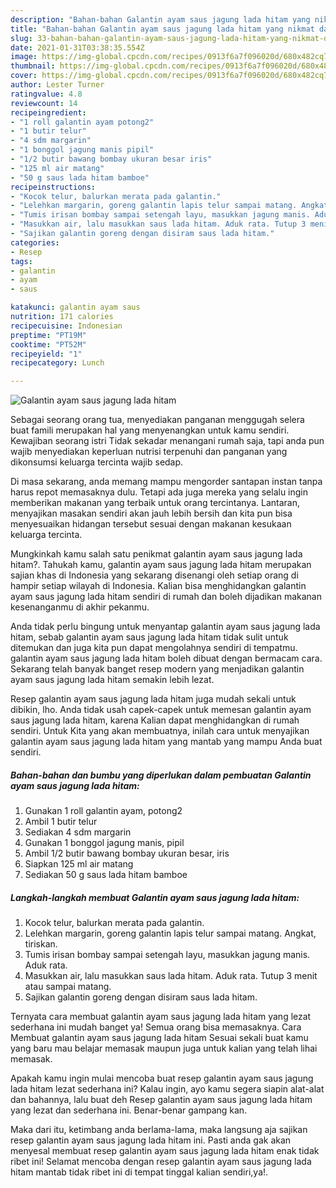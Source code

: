 ```yaml
---
description: "Bahan-bahan Galantin ayam saus jagung lada hitam yang nikmat dan Mudah Dibuat"
title: "Bahan-bahan Galantin ayam saus jagung lada hitam yang nikmat dan Mudah Dibuat"
slug: 33-bahan-bahan-galantin-ayam-saus-jagung-lada-hitam-yang-nikmat-dan-mudah-dibuat
date: 2021-01-31T03:38:35.554Z
image: https://img-global.cpcdn.com/recipes/0913f6a7f096020d/680x482cq70/galantin-ayam-saus-jagung-lada-hitam-foto-resep-utama.jpg
thumbnail: https://img-global.cpcdn.com/recipes/0913f6a7f096020d/680x482cq70/galantin-ayam-saus-jagung-lada-hitam-foto-resep-utama.jpg
cover: https://img-global.cpcdn.com/recipes/0913f6a7f096020d/680x482cq70/galantin-ayam-saus-jagung-lada-hitam-foto-resep-utama.jpg
author: Lester Turner
ratingvalue: 4.8
reviewcount: 14
recipeingredient:
- "1 roll galantin ayam potong2"
- "1 butir telur"
- "4 sdm margarin"
- "1 bonggol jagung manis pipil"
- "1/2 butir bawang bombay ukuran besar iris"
- "125 ml air matang"
- "50 g saus lada hitam bamboe"
recipeinstructions:
- "Kocok telur, balurkan merata pada galantin."
- "Lelehkan margarin, goreng galantin lapis telur sampai matang. Angkat, tiriskan."
- "Tumis irisan bombay sampai setengah layu, masukkan jagung manis. Aduk rata."
- "Masukkan air, lalu masukkan saus lada hitam. Aduk rata. Tutup 3 menit atau sampai matang."
- "Sajikan galantin goreng dengan disiram saus lada hitam."
categories:
- Resep
tags:
- galantin
- ayam
- saus

katakunci: galantin ayam saus 
nutrition: 171 calories
recipecuisine: Indonesian
preptime: "PT19M"
cooktime: "PT52M"
recipeyield: "1"
recipecategory: Lunch

---
```



![Galantin ayam saus jagung lada hitam](https://img-global.cpcdn.com/recipes/0913f6a7f096020d/680x482cq70/galantin-ayam-saus-jagung-lada-hitam-foto-resep-utama.jpg)

Sebagai seorang orang tua, menyediakan panganan menggugah selera buat famili merupakan hal yang menyenangkan untuk kamu sendiri. Kewajiban seorang istri Tidak sekadar menangani rumah saja, tapi anda pun wajib menyediakan keperluan nutrisi terpenuhi dan panganan yang dikonsumsi keluarga tercinta wajib sedap.

Di masa  sekarang, anda memang mampu mengorder santapan instan tanpa harus repot memasaknya dulu. Tetapi ada juga mereka yang selalu ingin memberikan makanan yang terbaik untuk orang tercintanya. Lantaran, menyajikan masakan sendiri akan jauh lebih bersih dan kita pun bisa menyesuaikan hidangan tersebut sesuai dengan makanan kesukaan keluarga tercinta. 



Mungkinkah kamu salah satu penikmat galantin ayam saus jagung lada hitam?. Tahukah kamu, galantin ayam saus jagung lada hitam merupakan sajian khas di Indonesia yang sekarang disenangi oleh setiap orang di hampir setiap wilayah di Indonesia. Kalian bisa menghidangkan galantin ayam saus jagung lada hitam sendiri di rumah dan boleh dijadikan makanan kesenanganmu di akhir pekanmu.

Anda tidak perlu bingung untuk menyantap galantin ayam saus jagung lada hitam, sebab galantin ayam saus jagung lada hitam tidak sulit untuk ditemukan dan juga kita pun dapat mengolahnya sendiri di tempatmu. galantin ayam saus jagung lada hitam boleh dibuat dengan bermacam cara. Sekarang telah banyak banget resep modern yang menjadikan galantin ayam saus jagung lada hitam semakin lebih lezat.

Resep galantin ayam saus jagung lada hitam juga mudah sekali untuk dibikin, lho. Anda tidak usah capek-capek untuk memesan galantin ayam saus jagung lada hitam, karena Kalian dapat menghidangkan di rumah sendiri. Untuk Kita yang akan membuatnya, inilah cara untuk menyajikan galantin ayam saus jagung lada hitam yang mantab yang mampu Anda buat sendiri.

<!--inarticleads1-->

##### Bahan-bahan dan bumbu yang diperlukan dalam pembuatan Galantin ayam saus jagung lada hitam:

1. Gunakan 1 roll galantin ayam, potong2
1. Ambil 1 butir telur
1. Sediakan 4 sdm margarin
1. Gunakan 1 bonggol jagung manis, pipil
1. Ambil 1/2 butir bawang bombay ukuran besar, iris
1. Siapkan 125 ml air matang
1. Sediakan 50 g saus lada hitam bamboe




<!--inarticleads2-->

##### Langkah-langkah membuat Galantin ayam saus jagung lada hitam:

1. Kocok telur, balurkan merata pada galantin.
1. Lelehkan margarin, goreng galantin lapis telur sampai matang. Angkat, tiriskan.
1. Tumis irisan bombay sampai setengah layu, masukkan jagung manis. Aduk rata.
1. Masukkan air, lalu masukkan saus lada hitam. Aduk rata. Tutup 3 menit atau sampai matang.
1. Sajikan galantin goreng dengan disiram saus lada hitam.




Ternyata cara membuat galantin ayam saus jagung lada hitam yang lezat sederhana ini mudah banget ya! Semua orang bisa memasaknya. Cara Membuat galantin ayam saus jagung lada hitam Sesuai sekali buat kamu yang baru mau belajar memasak maupun juga untuk kalian yang telah lihai memasak.

Apakah kamu ingin mulai mencoba buat resep galantin ayam saus jagung lada hitam lezat sederhana ini? Kalau ingin, ayo kamu segera siapin alat-alat dan bahannya, lalu buat deh Resep galantin ayam saus jagung lada hitam yang lezat dan sederhana ini. Benar-benar gampang kan. 

Maka dari itu, ketimbang anda berlama-lama, maka langsung aja sajikan resep galantin ayam saus jagung lada hitam ini. Pasti anda gak akan menyesal membuat resep galantin ayam saus jagung lada hitam enak tidak ribet ini! Selamat mencoba dengan resep galantin ayam saus jagung lada hitam mantab tidak ribet ini di tempat tinggal kalian sendiri,ya!.

